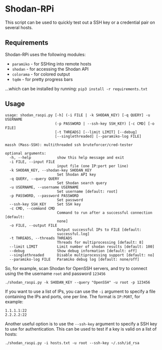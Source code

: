 # Shodan-RPi

This script can be used to quickly test out a SSH key or a credential pair on several hosts.

## Requirements
Shodan-RPi uses the following modules:
* `paramiko` - for SSHing into remote hosts
* `shodan` - for accessing the Shodan API
* `colorama` - for colored output
* `tqdm` - for pretty progress bars

...which can be installed by running:
```pip3 install -r requirements.txt```

## Usage
```
usage: shodan_raspi.py [-h] (-i FILE | -k SHODAN_KEY) [-q QUERY] -u USERNAME
                       (-p PASSWORD | --ssh-key SSH_KEY) [-c CMD] [-o FILE]
                       [-t THREADS] [--limit LIMIT] [--debug]
                       [--singlethreaded] [--paramiko-log FILE]

massh (Mass-SSH): multithreaded ssh bruteforcer/cred-tester

optional arguments:
  -h, --help            show this help message and exit
  -i FILE, --input FILE
                        input file (one IP:port per line)
  -k SHODAN_KEY, --shodan-key SHODAN_KEY
                        Set Shodan API key
  -q QUERY, --query QUERY
                        Set Shodan search query
  -u USERNAME, --username USERNAME
                        Set username [default: root]
  -p PASSWORD, --password PASSWORD
                        Set password
  --ssh-key SSH_KEY     Set SSH key
  -c CMD, --command CMD
                        Command to run after a successful connection [default:
                        none]
  -o FILE, --output FILE
                        Output successful IPs to FILE [default:
                        successful.log]
  -t THREADS, --threads THREADS
                        Threads for multiprocessing [default: 8]
  --limit LIMIT         Limit number of shodan results [default: 100]
  --debug               Show debug information [default: off]
  --singlethreaded      Disable multiprocessing support [default: no]
  --paramiko-log FILE   Paramiko debug log [default: none/off]
```

So, for example, scan Shodan for OpenSSH servers, and try to connect using the the username `root` and password `123456`
```
./shodan_raspi.py -k SHODAN_KEY --query "OpenSSH" -u root -p 123456
```

If you want to use a list of IPs, you can use the `-i` argument to specify a file containing the IPs and ports, one per line. The format is `IP:PORT`, for example:
```
1.1.1.1:22
2.2.2.2:22
```

Another useful option is to use the `--ssh-key` argument to specify a SSH key to use for authentication. This can be used to test if a key is valid on a list of hosts:
```
./shodan_raspi.py -i hosts.txt -u root --ssh-key ~/.ssh/id_rsa
```
